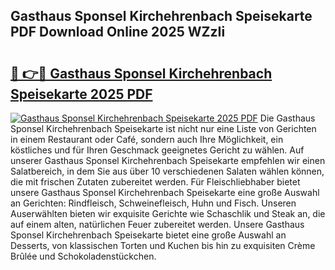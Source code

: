 ## Gasthaus Sponsel Kirchehrenbach Speisekarte PDF Download Online 2025 WZzIi

# <h2><a href="http://gc773r.nevu.top/?p=Gasthaus+Sponsel+Kirchehrenbach+Speisekarte">🔗 👉🔴 Gasthaus Sponsel Kirchehrenbach Speisekarte 2025 PDF</a></h2>

[![Gasthaus Sponsel Kirchehrenbach Speisekarte 2025 PDF](https://i.imgur.com/dBaPXMq.png)](http://gc773r.nevu.top/?p=Gasthaus+Sponsel+Kirchehrenbach+Speisekarte)
Die Gasthaus Sponsel Kirchehrenbach Speisekarte ist nicht nur eine Liste von Gerichten in einem Restaurant oder Café, sondern auch Ihre Möglichkeit, ein köstliches und für Ihren Geschmack geeignetes Gericht zu wählen. Auf unserer Gasthaus Sponsel Kirchehrenbach Speisekarte empfehlen wir einen Salatbereich, in dem Sie aus über 10 verschiedenen Salaten wählen können, die mit frischen Zutaten zubereitet werden. Für Fleischliebhaber bietet unsere Gasthaus Sponsel Kirchehrenbach Speisekarte eine große Auswahl an Gerichten: Rindfleisch, Schweinefleisch, Huhn und Fisch. Unseren Auserwählten bieten wir exquisite Gerichte wie Schaschlik und Steak an, die auf einem alten, natürlichen Feuer zubereitet werden. Unsere Gasthaus Sponsel Kirchehrenbach Speisekarte bietet eine große Auswahl an Desserts, von klassischen Torten und Kuchen bis hin zu exquisiten Crème Brûlée und Schokoladenstückchen.
